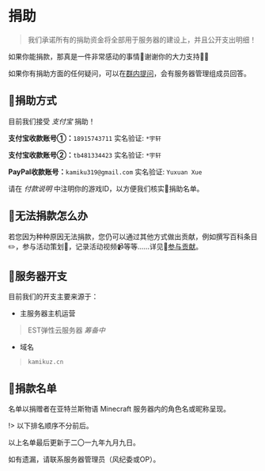 # 捐助

>我们承诺所有的捐助资金将全部用于服务器的建设上，并且公开支出明细！

如果你能捐款，那真是一件非常感动的事情🥰谢谢你的大力支持💖💕

如果你有捐助方面的任何疑问，可以在[群内提问](https://jq.qq.com/?_wv=1027&k=5myyV7T)，会有服务器管理组成员回答。

## 🎁捐助方式

目前我们接受 *支付宝* 捐助！

**支付宝收款账号①：**`18915743711` 实名验证: `*宇轩`

**支付宝收款账号②：**`tb481334423` 实名验证: `*宇轩`

**PayPal收款账号：**`kamiku319@gmail.com` 实名验证: `Yuxuan Xue`

请在 *付款说明* 中注明你的游戏ID，以方便我们核实📝捐助名单。

## 👀无法捐款怎么办

若您因为种种原因无法捐款，您仍可以通过其他方式做出贡献，例如撰写百科条目✏️，参与活动策划🎲，记录活动视频📹等等……详见💖[参与贡献](/contribution.md)。

## 🔖服务器开支

目前我们的开支主要来源于：

- 主服务器主机运营

>EST弹性云服务器 *筹备中*

- 域名

>`kamikuz.cn`

## 💌捐款名单

名单以捐赠者在亚特兰斯物语 Minecraft 服务器内的角色名或昵称呈现。

!> 以下排名顺序不分前后。



以上名单最后更新于二〇一九年九月九日。

如有遗漏，请联系服务器管理员（风纪委或OP）。
